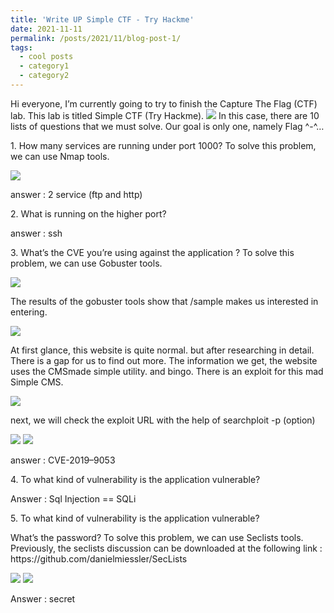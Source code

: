 ```yaml
---
title: 'Write UP Simple CTF - Try Hackme'
date: 2021-11-11
permalink: /posts/2021/11/blog-post-1/
tags:
  - cool posts
  - category1
  - category2
---
```

Hi everyone,
I’m currently going to try to finish the Capture The Flag (CTF) lab. This lab is titled Simple CTF (Try Hackme).
<img src="https://miro.medium.com/max/1050/0*FwmYGH4CRRJqAVbY.png">
In this case, there are 10 lists of questions that we must solve. Our goal is only one, namely Flag ^-^…

<p>1. How many services are running under port 1000? To solve this problem, we can use Nmap tools.</p>
<img src="https://miro.medium.com/max/1100/1*plNMPV01Ii9816bBSVVr7A.webp">
<p>answer : 2 service (ftp and http) </p>

<p>2. What is running on the higher port?</p>
<p>answer : ssh </p>

<p>3. What’s the CVE you’re using against the application ? To solve this problem, we can use Gobuster tools.</p>
<img src="https://miro.medium.com/max/1100/1*1wzfbp-Ccxfcw9yEv9Y39A.webp">
<p>The results of the gobuster tools show that /sample makes us interested in entering. </p>
<img src="https://miro.medium.com/max/1100/1*uqWaaAn9Wj1TKwgCEFstNw.webp">
<p>At first glance, this website is quite normal. but after researching in detail. There is a gap for us to find out more. The information we get, the website uses the CMSmade simple utility. and bingo. There is an exploit for this mad Simple CMS.</p>
<img src="https://miro.medium.com/max/1100/1*ZXw4FtnJhBiru_nv_hOJ0Q.webp">
<p>next, we will check the exploit URL with the help of searchploit -p (option)</p>
<img src="https://miro.medium.com/max/1100/1*RStAEopgfJyVwd9kR9nyRA.webp">
<img src="https://miro.medium.com/max/1100/1*49_ODo82sjcgrB9WwKu0hQ.webp">
<p>answer : CVE-2019–9053</p>

<p>4. To what kind of vulnerability is the application vulnerable?</p>
<p>Answer : Sql Injection == SQLi</p>

<p>5. To what kind of vulnerability is the application vulnerable?</p>
<p>What’s the password? To solve this problem, we can use Seclists tools.
Previously, the seclists discussion can be downloaded at the following link : https://github.com/danielmiessler/SecLists</p>
<img src ="https://miro.medium.com/max/1100/1*C4wX3uR1ZMJ8nB0J5KuQeA.webp">
<img src ="https://miro.medium.com/max/640/1*sutr72W-EZ3k7uRjRZ5llQ.webp">
<p>Answer : secret</p>